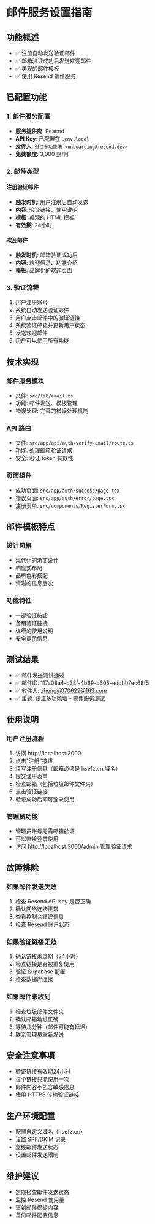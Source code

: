 # 邮件服务设置指南

## 功能概述
- ✅ 注册自动发送验证邮件
- ✅ 邮箱验证成功后发送欢迎邮件
- ✅ 美观的邮件模板
- ✅ 使用 Resend 邮件服务

## 已配置功能

### 1. 邮件服务配置
- **服务提供商**: Resend
- **API Key**: 已配置在 `.env.local`
- **发件人**: `张江多功能墙 <onboarding@resend.dev>`
- **免费额度**: 3,000 封/月

### 2. 邮件类型

#### 注册验证邮件
- **触发时机**: 用户注册后自动发送
- **内容**: 验证链接、使用说明
- **模板**: 美观的 HTML 模板
- **有效期**: 24小时

#### 欢迎邮件
- **触发时机**: 邮箱验证成功后
- **内容**: 欢迎信息、功能介绍
- **模板**: 品牌化的欢迎页面

### 3. 验证流程
1. 用户注册账号
2. 系统自动发送验证邮件
3. 用户点击邮件中的验证链接
4. 系统验证邮箱并更新用户状态
5. 发送欢迎邮件
6. 用户可以使用所有功能

## 技术实现

### 邮件服务模块
- 文件: `src/lib/email.ts`
- 功能: 邮件发送、模板管理
- 错误处理: 完善的错误处理机制

### API 路由
- 文件: `src/app/api/auth/verify-email/route.ts`
- 功能: 处理邮箱验证请求
- 安全: 验证 token 有效性

### 页面组件
- 成功页面: `src/app/auth/success/page.tsx`
- 错误页面: `src/app/auth/error/page.tsx`
- 注册表单: `src/components/RegisterForm.tsx`

## 邮件模板特点

### 设计风格
- 现代化的渐变设计
- 响应式布局
- 品牌色彩搭配
- 清晰的信息层次

### 功能特性
- 一键验证按钮
- 备用验证链接
- 详细的使用说明
- 安全提示信息

## 测试结果
- ✅ 邮件发送测试通过
- ✅ 邮件ID: 117a08a4-c38f-4b69-b605-edbbb7ec68f5
- ✅ 收件人: zhongyi070622@163.com
- ✅ 主题: 张江多功能墙 - 邮件服务测试

## 使用说明

### 用户注册流程
1. 访问 http://localhost:3000
2. 点击"注册"按钮
3. 填写注册信息（邮箱必须是 hsefz.cn 域名）
4. 提交注册表单
5. 检查邮箱（包括垃圾邮件文件夹）
6. 点击验证链接
7. 验证成功后即可登录使用

### 管理员功能
- 管理员账号无需邮箱验证
- 可以直接登录使用
- 访问 http://localhost:3000/admin 管理验证请求

## 故障排除

### 如果邮件发送失败
1. 检查 Resend API Key 是否正确
2. 确认网络连接正常
3. 查看控制台错误信息
4. 检查 Resend 账户状态

### 如果验证链接无效
1. 确认链接未过期（24小时）
2. 检查链接是否被重复使用
3. 验证 Supabase 配置
4. 检查数据库连接

### 如果邮件未收到
1. 检查垃圾邮件文件夹
2. 确认邮箱地址正确
3. 等待几分钟（邮件可能有延迟）
4. 联系管理员重新发送

## 安全注意事项
- 验证链接有效期24小时
- 每个链接只能使用一次
- 邮件内容不包含敏感信息
- 使用 HTTPS 传输验证链接

## 生产环境配置
- 配置自定义域名（hsefz.cn）
- 设置 SPF/DKIM 记录
- 监控邮件发送状态
- 设置邮件发送限制

## 维护建议
- 定期检查邮件发送状态
- 监控 Resend 使用量
- 更新邮件模板内容
- 备份邮件配置信息 
